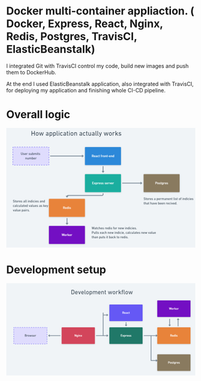 # Docker multi-container appliaction. ( Docker, Express, React, Nginx, Redis, Postgres, TravisCI, ElasticBeanstalk)

I integrated Git with TravisCI control my code, build new images and push them to DockerHub.

At the end I used ElasticBeanstalk application, also integrated with TravisCI, for deploying my application and finishing whole CI-CD pipeline.

# Overall logic
![image1](https://github.com/JaSamLudiMoskri/Docker-MultiContainerApp/blob/main/Screenshot%202021-11-21%20190614.png)

# Development setup
![image2](https://raw.githubusercontent.com/JaSamLudiMoskri/Docker-MultiContainerApp/main/Screenshot%202021-11-21%20192704.png)


